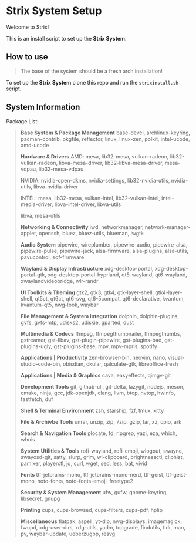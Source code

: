 # Strix System Setup

Welcome to Strix!

This is an install script to set up the **Strix System**.

## How to use

> The base of the system should be a fresh arch installation!

To set up the **Strix System** clone this repo and run the ``strixinstall.sh`` script.

## System Information

Package List:

> **Base System & Package Management**
> base-devel, archlinux-keyring, pacman-contrib, pkgfile, reflector, linux,
> linux-zen, polkit, intel-ucode, amd-ucode
>
> **Hardware & Drivers**
> AMD: mesa, lib32-mesa, vulkan-radeon, lib32-vulkan-radeon, libva-mesa-driver,
> lib32-libva-mesa-driver, mesa-vdpau, lib32-mesa-vdpau
>
> NVIDIA: nvidia-open-dkms, nvidia-settings, lib32-nvidia-utils, nvidia-utils,
> libva-nvidia-driver
>
> INTEL: mesa, lib32-mesa, vulkan-intel, lib32-vulkan-intel, intel-media-driver,
> libva-intel-driver, libva-utils
>
> libva, mesa-utils
>
> **Networking & Connectivity**
> iwd, networkmanager, network-manager-applet, openssh, bluez, bluez-utils,
> blueman, iwgtk
>
> **Audio System**
> pipewire, wireplumber, pipewire-audio, pipewire-alsa, pipewire-pulse,
> pipewire-jack, alsa-firmware, alsa-plugins, alsa-utils, pavucontrol, sof-firmware
>
> **Wayland & Display Infrastructure**
> xdg-desktop-portal, xdg-desktop-portal-gtk, xdg-desktop-portal-hyprland,
> qt5-wayland, qt6-wayland, xwaylandvideobridge, wlr-randr
>
> **UI Toolkits & Theming**
> gtk2, gtk3, gtk4, gtk-layer-shell, gtk4-layer-shell, qt5ct, qt6ct, qt6-svg,
> qt6-5compat, qt6-declarative, kvantum, kvantum-qt5, nwg-look, waybar
>
> **File Management & System Integration**
> dolphin, dolphin-plugins, gvfs, gvfs-mtp, udisks2, udiskie, gparted, dust
>
> **Multimedia & Codecs**
> ffmpeg, ffmpegthumbnailer, ffmpegthumbs, gstreamer, gst-libav,
> gst-plugin-pipewire, gst-plugins-bad, gst-plugins-ugly, gst-plugins-base,
> mpv, mpv-mpris, spotify
>
> **Applications | Productivity**
> zen-browser-bin, neovim, nano, visual-studio-code-bin, obisdian, okular,
> qalculate-gtk, libreoffice-fresh
>
> **Applications | Media & Graphics**
> cava, easyeffects, qimgv-git
>
> **Development Tools**
> git, github-cli, git-delta, lazygit, nodejs, meson, cmake, ninja, gcc,
> jdk-openjdk, clang, llvm, btop, nvtop, hwinfo, fastfetch, duf
>
> **Shell & Terminal Environment**
> zsh, starship, fzf, tmux, kitty
>
> **File & Archivbe Tools**
> unrar, unzip, zip, 7zip, gzip, tar, xz, cpio, ark
>
> **Search & Navigation Tools**
> plocate, fd, ripgrep, yazi, eza, which, whois
>
> **System Utilities & Tools**
> rofi-wayland, rofi-emoji, wlogout, swaync, swayosd-git, satty, slurp, grim,
> wl-clipboard, brightnessctl, cliphist, pamixer, playerctl, jq, curl, wget,
> sed, less, bat, vivid
>
> **Fonts**
> ttf-jetbrains-mono, ttf-jetbrains-mono-nerd, ttf-geist, ttf-geist-mono,
> noto-fonts, noto-fonts-emoji, freetype2
>
> **Security & System Management**
> ufw, gufw, gnome-keyring, libsecret, gnupg
>
> **Printing**
> cups, cups-browsed, cups-filters, cups-pdf, hplip
>
> **Miscellaneous**
> flatpak, aspell, yt-dlp, nwg-displays, imagemagick, fwupd, xdg-user-dirs,
> xdg-utils, yadm, topgrade, findutils, tldr, man, pv, waybar-update,
> ueberzugpp, resvg
